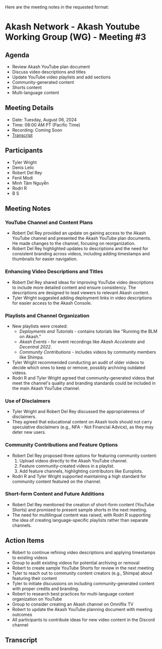 Here are the meeting notes in the requested format:

# Akash Network - Akash Youtube Working Group (WG) - Meeting #3

## Agenda
- Review Akash YouTube plan document
- Discuss video descriptions and titles
- Update YouTube video playlists and add sections
- Community-generated content
- Shorts content
- Multi-language content

## Meeting Details
- Date: Tuesday, August 06, 2024
- Time: 08:00 AM PT (Pacific Time)
- Recording: Coming Soon
- [Transcript](#transcript)

## Participants
- Tyler Wright
- Denis Lelic
- Robert Del Rey
- Fenil Modi
- Minh Tâm Nguyễn
- Rodri R
- B S

## Meeting Notes

### YouTube Channel and Content Plans
- Robert Del Rey provided an update on gaining access to the Akash YouTube channel and presented the Akash YouTube plan documents. He made changes to the channel, focusing on reorganization.
- Robert Del Rey highlighted updates to descriptions and the need for consistent branding across videos, including adding timestamps and thumbnails for easier navigation.

### Enhancing Video Descriptions and Titles
- Robert Del Rey shared ideas for improving YouTube video descriptions to include more detailed content and ensure consistency. The descriptions are designed to lead viewers to relevant Akash content.
- Tyler Wright suggested adding deployment links in video descriptions for easier access to the Akash Console.

### Playlists and Channel Organization
- New playlists were created:
  - *Deployments and Tutorials* - contains tutorials like "Running the BLM on Akash."
  - *Akash Events* - for event recordings like *Akash Accelerate* and *Decentral 2022*.
  - *Community Contributions* - includes videos by community members like Shimpa.
- Tyler Wright recommended conducting an audit of older videos to decide which ones to keep or remove, possibly archiving outdated videos.
- Rodri R and Tyler Wright agreed that community-generated videos that meet the channel's quality and branding standards could be included in the main Akash YouTube channel.

### Use of Disclaimers
- Tyler Wright and Robert Del Rey discussed the appropriateness of disclaimers. 
- They agreed that educational content on Akash tools should not carry speculative disclaimers (e.g., NFA - Not Financial Advice), as they may deter new users.

### Community Contributions and Feature Options
- Robert Del Rey proposed three options for featuring community content:
  1. Upload videos directly to the Akash YouTube channel.
  2. Feature community-created videos in a playlist.
  3. Add feature channels, highlighting contributors like Europlots.
- Rodri R and Tyler Wright supported maintaining a high standard for community content featured on the channel.

### Short-form Content and Future Additions
- Robert Del Rey mentioned the creation of short-form content (YouTube Shorts) and promised to present sample shorts in the next meeting.
- The need for multilingual content was raised, with Rodri R supporting the idea of creating language-specific playlists rather than separate channels.


## Action Items

- Robert to continue refining video descriptions and applying timestamps to existing videos
- Group to audit existing videos for potential archiving or removal
- Robert to create sample YouTube Shorts for review in the next meeting
- Tyler to reach out to community content creators (e.g., Shimpa) about featuring their content
- Tyler to initiate discussions on including community-generated content with proper credits and branding.
- Robert to research best practices for multi-language content organization on YouTube
- Group to consider creating an Akash channel on Omniflix TV
- Robert to update the Akash YouTube planning document with meeting outcomes
- All participants to contribute ideas for new video content in the Discord channel

## Transcript